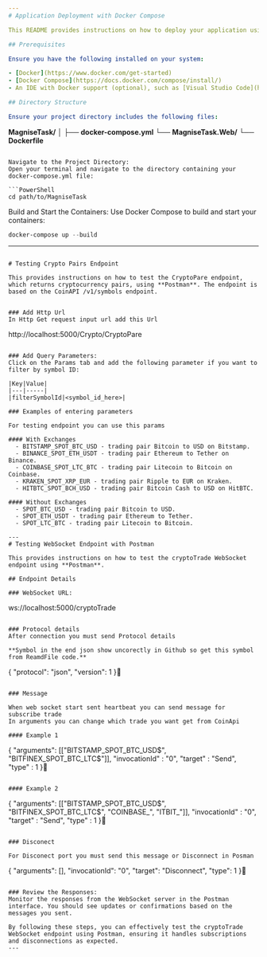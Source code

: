 ```yaml
---
# Application Deployment with Docker Compose

This README provides instructions on how to deploy your application using Docker Compose, either through the terminal or an Integrated Development Environment (IDE).

## Prerequisites

Ensure you have the following installed on your system:

- [Docker](https://www.docker.com/get-started)
- [Docker Compose](https://docs.docker.com/compose/install/)
- An IDE with Docker support (optional), such as [Visual Studio Code](https://code.visualstudio.com/) with the Docker extension or [IntelliJ IDEA](https://www.jetbrains.com/idea/) with Docker integration.

## Directory Structure

Ensure your project directory includes the following files:

```
**MagniseTask/**
│
├── **docker-compose.yml**
└── **MagniseTask.Web/**
    └── **Dockerfile**
```

Navigate to the Project Directory:
Open your terminal and navigate to the directory containing your docker-compose.yml file:

```PowerShell
cd path/to/MagniseTask
```

Build and Start the Containers:
Use Docker Compose to build and start your containers:

```PowerShell
docker-compose up --build
```

---
```

# Testing Crypto Pairs Endpoint

This provides instructions on how to test the CryptoPare endpoint, which returns cryptocurrency pairs, using **Postman**. The endpoint is based on the CoinAPI /v1/symbols endpoint.


### Add Http Url
In Http Get request input url add this Url

```
http://localhost:5000/Crypto/CryptoPare
```

### Add Query Parameters:
Click on the Params tab and add the following parameter if you want to filter by symbol ID:

|Key|Value|
|---|-----|
|filterSymbolId|<symbol_id_here>|

### Examples of entering parameters

For testing endpoint you can use this params

#### With Exchanges
  - BITSTAMP_SPOT_BTC_USD - trading pair Bitcoin to USD on Bitstamp.
  - BINANCE_SPOT_ETH_USDT - trading pair Ethereum to Tether on Binance.
  - COINBASE_SPOT_LTC_BTC - trading pair Litecoin to Bitcoin on Coinbase.
  - KRAKEN_SPOT_XRP_EUR - trading pair Ripple to EUR on Kraken.
  - HITBTC_SPOT_BCH_USD - trading pair Bitcoin Cash to USD on HitBTC.
  
#### Without Exchanges
  - SPOT_BTC_USD - trading pair Bitcoin to USD.
  - SPOT_ETH_USDT - trading pair Ethereum to Tether.
  - SPOT_LTC_BTC - trading pair Litecoin to Bitcoin.

---
# Testing WebSocket Endpoint with Postman

This provides instructions on how to test the cryptoTrade WebSocket endpoint using **Postman**.

## Endpoint Details

### WebSocket URL:

```
ws://localhost:5000/cryptoTrade
```

### Protocol details
After connection you must send Protocol details

**Symbol in the end json show uncorectly in Github so get this symbol from ReamdFile code.**
```
{
    "protocol": "json",
    "version": 1
}
```

### Message

When web socket start sent heartbeat you can send message for subscribe trade
In arguments you can change which trade you want get from CoinApi

#### Example 1
```
{
    "arguments": [["BITSTAMP_SPOT_BTC_USD$", "BITFINEX_SPOT_BTC_LTC$"]],
    "invocationId" : "0", 
    "target" : "Send", 
    "type" : 1
}
```

#### Example 2
```
{
    "arguments": [["BITSTAMP_SPOT_BTC_USD$", "BITFINEX_SPOT_BTC_LTC$", "COINBASE_", "ITBIT_"]],
    "invocationId" : "0", 
    "target" : "Send", 
    "type" : 1
}
```

### Disconect

For Disconect port you must send this message or Disconnect in Posman

```
{
    "arguments": [],
    "invocationId": "0",
    "target": "Disconnect",
    "type": 1
}
```

### Review the Responses:
Monitor the responses from the WebSocket server in the Postman interface. You should see updates or confirmations based on the messages you sent.

By following these steps, you can effectively test the cryptoTrade WebSocket endpoint using Postman, ensuring it handles subscriptions and disconnections as expected.
---
